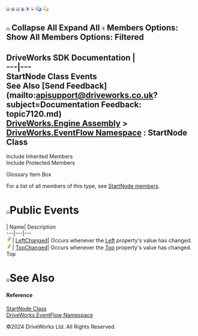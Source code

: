 ![](dotnetimages/collapse.gif) ![](dotnetimages/expand.gif) ![](dotnetimages/collapse.gif) ![](dotnetimages/expand.gif) ![](dotnetimages/drpdown.gif) ![](dotnetimages/drpdown_orange.gif) ![](dotnetimages/copycode.gif) ![](dotnetimages/copycodeHighlight.gif)

![](dotnetimages/collapse.gif) Collapse All Expand All ![](dotnetimages/drpdown.gif) Members Options: Show All  Members Options: Filtered   
---  
DriveWorks SDK Documentation  |   
---|---  
StartNode Class Events   
See Also [Send Feedback](mailto:apisupport@driveworks.co.uk?subject=Documentation Feedback: topic7120.md)  
[DriveWorks.Engine Assembly](topic2156.md) > [DriveWorks.EventFlow Namespace](topic6871.md) : StartNode Class  
---  
  
Include Inherited Members    
Include Protected Members    


Glossary Item Box

For a list of all members of this type, see [StartNode members](topic7121.md).

# ![](dotnetimages/collapse.gif)Public Events

| Name| Description  
---|---|---  
![Public Event](dotnetimages/publicEvent.gif)| [LeftChanged](topic7134.md)| Occurs whenever the [Left](topic7129.md) property's value has changed.   
![Public Event](dotnetimages/publicEvent.gif)| [TopChanged](topic7135.md)| Occurs whenever the [Top](topic7133.md) property's value has changed.   
Top

# ![](dotnetimages/collapse.gif)See Also

#### Reference

[StartNode Class](topic7120.md)   
[DriveWorks.EventFlow Namespace](topic6871.md)

©2024 DriveWorks Ltd. All Rights Reserved.

